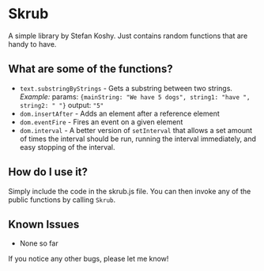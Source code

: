 ﻿# Skrub

A simple library by Stefan Koshy. Just contains random functions that are handy to have.

## What are some of the functions?

- `text.substringByStrings` - Gets a substring between two strings.
  *Example:*
  params: `{mainString: "We have 5 dogs", string1: "have ", string2: " "}`
  output: `"5"`
- `dom.insertAfter` - Adds an element after a reference element
- `dom.eventFire` - Fires an event on a given element
- `dom.interval` - A better version of `setInterval` that allows a set amount of times the interval should be run, running the interval immediately, and easy stopping of the interval.

## How do I use it?

Simply include the code in the skrub.js file. You can then invoke any of the public functions by calling `Skrub`.

## Known Issues

- None so far

If you notice any other bugs, please let me know!